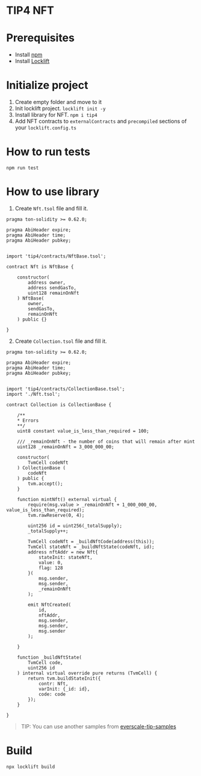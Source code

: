 # TIP4 NFT

# Prerequisites

- Install [npm](https://www.npmjs.com/)
- Install [Locklift](https://github.com/broxus/locklift.git)


# Initialize project

1. Create empty folder and move to it
2. Init locklift project. ```locklift init -y```
3. Install library for NFT. ```npm i tip4```
4. Add NFT contracts to `externalContracts` and `precompiled` sections of your `locklift.config.ts`

# How to run tests
```npm run test```

# How to use library

1. Create ```Nft.tsol``` file and fill it.

```solidity
pragma ton-solidity >= 0.62.0;

pragma AbiHeader expire;
pragma AbiHeader time;
pragma AbiHeader pubkey;


import 'tip4/contracts/NftBase.tsol';

contract Nft is NftBase {

    constructor(
        address owner,
        address sendGasTo,
        uint128 remainOnNft
    ) NftBase(
        owner,
        sendGasTo,
        remainOnNft
    ) public {}

}
```

2. Create ```Collection.tsol``` file and fill it.

```solidity
pragma ton-solidity >= 0.62.0;

pragma AbiHeader expire;
pragma AbiHeader time;
pragma AbiHeader pubkey;


import 'tip4/contracts/CollectionBase.tsol';
import './Nft.tsol';

contract Collection is CollectionBase {

    /**
    * Errors
    **/
    uint8 constant value_is_less_than_required = 100;

    /// _remainOnNft - the number of coins that will remain after mint
    uint128 _remainOnNft = 3_000_000_00;

    constructor(
        TvmCell codeNft
    ) CollectionBase (
        codeNft
    ) public {
        tvm.accept();
    }

    function mintNft() external virtual {
        require(msg.value > _remainOnNft + 1_000_000_00, value_is_less_than_required);
        tvm.rawReserve(0, 4);

        uint256 id = uint256(_totalSupply);
        _totalSupply++;

        TvmCell codeNft = _buildNftCode(address(this));
        TvmCell stateNft = _buildNftState(codeNft, id);
        address nftAddr = new Nft{
            stateInit: stateNft,
            value: 0,
            flag: 128
        }(
            msg.sender,
            msg.sender,
            _remainOnNft
        ); 

        emit NftCreated(
            id, 
            nftAddr,
            msg.sender,
            msg.sender, 
            msg.sender
        );
    
    }

    function _buildNftState(
        TvmCell code,
        uint256 id
    ) internal virtual override pure returns (TvmCell) {
        return tvm.buildStateInit({
            contr: Nft,
            varInit: {_id: id},
            code: code
        });
    }

}
```

> TIP: You can use another samples from [everscale-tip-samples](https://github.com/itgoldio/everscale-tip-samples/tree/main/demo)

# Build

```shell
npx locklift build
```

